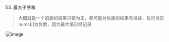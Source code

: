 53. 最大子序和
> 大概就是一个前面的结果只要为正，都可能对后面的结果有增益，及时当前nums[i]为负数，因为最大值已经记录

![image](https://user-images.githubusercontent.com/47679525/115945748-9f332400-a4ef-11eb-89c1-bf607d019cad.png)

